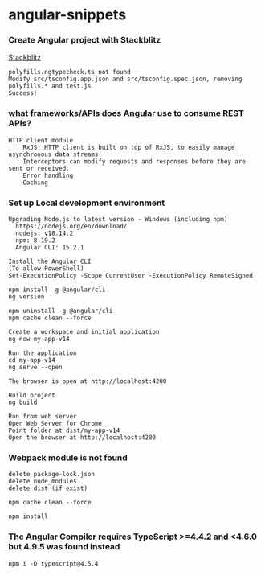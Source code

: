 # angular-snippets

### Create Angular project with Stackblitz
[Stackblitz](https://stackblitz.com/)  
    
    polyfills.ngtypecheck.ts not found
    Modify src/tsconfig.app.json and src/tsconfig.spec.json, removing polyfills.* and test.js
    Success!
    
### what frameworks/APIs does Angular use to consume REST APIs?
    HTTP client module
        RxJS: HTTP client is built on top of RxJS, to easily manage asynchronous data streams
        Interceptors can modify requests and responses before they are sent or received.
        Error handling
        Caching
        
### Set up  Local development environment
    Upgrading Node.js to latest version - Windows (including npm)
      https://nodejs.org/en/download/
      nodejs: v18.14.2
      npm: 8.19.2
      Angular CLI: 15.2.1
      
    Install the Angular CLI
    (To allow PowerShell)
    Set-ExecutionPolicy -Scope CurrentUser -ExecutionPolicy RemoteSigned
    
    npm install -g @angular/cli
    ng version
    
    npm uninstall -g @angular/cli
    npm cache clean --force

    Create a workspace and initial application
    ng new my-app-v14
    
    Run the application
    cd my-app-v14
    ng serve --open

    The browser is open at http://localhost:4200
    
    Build project
    ng build
    
    Run from web server
    Open Web Server for Chrome
    Point folder at dist/my-app-v14
    Open the browser at http://localhost:4200
    
### Webpack module is not found
    delete package-lock.json
    delete node_modules
    delete dist (if exist)

    npm cache clean --force

    npm install
### The Angular Compiler requires TypeScript >=4.4.2 and <4.6.0 but 4.9.5 was found instead
    npm i -D typescript@4.5.4
    
